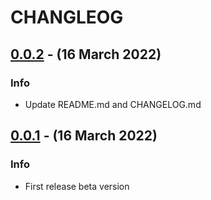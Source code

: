 # CHANGLEOG

## [0.0.2] - (16 March 2022)

### Info
- Update README.md and CHANGELOG.md

## [0.0.1] - (16 March 2022)

### Info
- First release beta version

[0.0.2]: https://gitlab-cloud.uii.ac.id/uii-gateway/backend/svc-boilerplate-lumen/compare/0.0.1...0.0.2
[0.0.1]: https://gitlab-cloud.uii.ac.id/uii-gateway/backend/svc-boilerplate-lumen/tags/0.0.1

